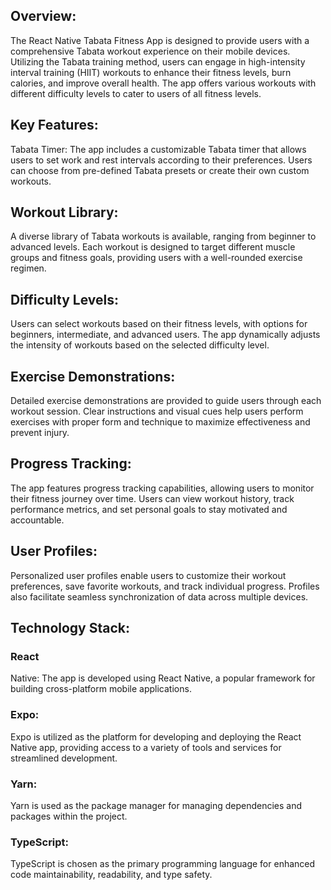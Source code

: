 ## Overview:
The React Native Tabata Fitness App is designed to provide users with a comprehensive Tabata workout experience on their mobile devices. Utilizing the Tabata training method, users can engage in high-intensity interval training (HIIT) workouts to enhance their fitness levels, burn calories, and improve overall health. The app offers various workouts with different difficulty levels to cater to users of all fitness levels.

## Key Features:
Tabata Timer: The app includes a customizable Tabata timer that allows users to set work and rest intervals according to their preferences. Users can choose from pre-defined Tabata presets or create their own custom workouts.

## Workout Library: 
A diverse library of Tabata workouts is available, ranging from beginner to advanced levels. Each workout is designed to target different muscle groups and fitness goals, providing users with a well-rounded exercise regimen.

## Difficulty Levels: 
Users can select workouts based on their fitness levels, with options for beginners, intermediate, and advanced users. The app dynamically adjusts the intensity of workouts based on the selected difficulty level.

## Exercise Demonstrations: 
Detailed exercise demonstrations are provided to guide users through each workout session. Clear instructions and visual cues help users perform exercises with proper form and technique to maximize effectiveness and prevent injury.

## Progress Tracking: 
The app features progress tracking capabilities, allowing users to monitor their fitness journey over time. Users can view workout history, track performance metrics, and set personal goals to stay motivated and accountable.

## User Profiles: 
Personalized user profiles enable users to customize their workout preferences, save favorite workouts, and track individual progress. Profiles also facilitate seamless synchronization of data across multiple devices.

## Technology Stack:

### React 
Native: The app is developed using React Native, a popular framework for building cross-platform mobile applications.
### Expo: 
Expo is utilized as the platform for developing and deploying the React Native app, providing access to a variety of tools and services for streamlined development.
### Yarn: 
Yarn is used as the package manager for managing dependencies and packages within the project.
### TypeScript: 
TypeScript is chosen as the primary programming language for enhanced code maintainability, readability, and type safety.
